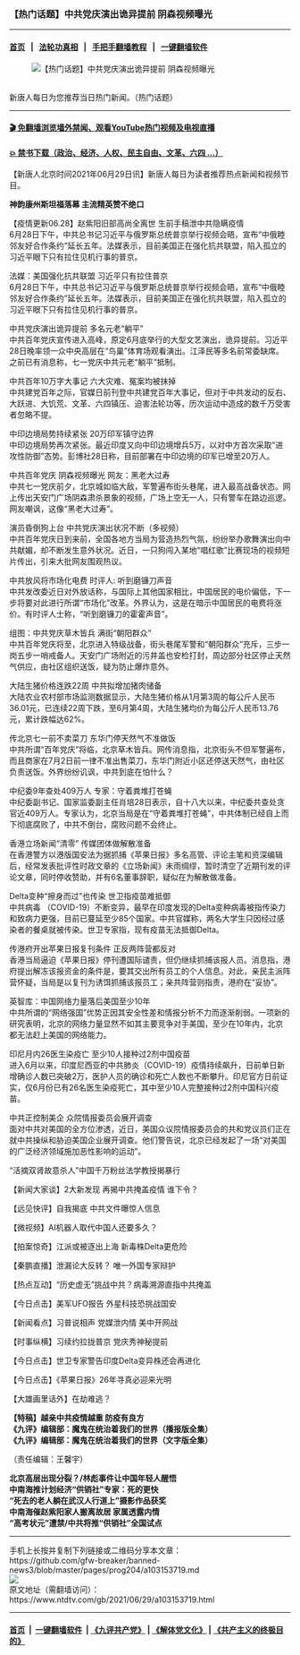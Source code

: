 ### 【热门话题】中共党庆演出诡异提前 阴森视频曝光
------------------------

#### [首页](https://github.com/gfw-breaker/banned-news3/blob/master/README.md) &nbsp;&nbsp;|&nbsp;&nbsp; [法轮功真相](https://github.com/begood0513/basic/blob/master/README.md)  &nbsp;&nbsp;|&nbsp;&nbsp; [手把手翻墙教程](https://github.com/gfw-breaker/guides/wiki)  &nbsp;&nbsp;|&nbsp;&nbsp; [一键翻墙软件](https://github.com/gfw-breaker/nogfw/blob/master/README.md)  



<div><div class="featured_image">
 <figure>
  <img alt="【热门话题】中共党庆演出诡异提前 阴森视频曝光" src="https://i.ntdtv.com/assets/uploads/2020/06/45-1-1-800x450.jpg"/>
 </figure><br/>
 <span class="caption">
  新唐人每日为您推荐当日热门新闻。（热门话题）
 </span>
</div>
</div><hr/>

#### [ 🎬  免翻墙浏览墙外禁闻、观看YouTube热门视频及电视直播](https://github.com/gfw-breaker/HelloWorld)

#### [ 💥  禁书下载（政治、经济、人权、民主自由、文革、六四 ...）](https://github.com/gfw-breaker/books/blob/master/README.md)

<div><div class="post_content" itemprop="articleBody">
 <p>
  【新唐人北京时间2021年06月29日讯】新唐人每日为读者推荐热点新闻和视频节目。
 </p>
 <p>
  <strong>
   <ok href="https://www.ntdtv.com/gb/2021/06/28/a103153043.html" rel="noopener" target="_blank">
    神韵康州斯坦福落幕 主流精英赞不绝口
   </ok>
  </strong>
 </p>
 <p>
  <ok href="https://www.ntdtv.com/gb/2021/06/25/a103150702.html" rel="noopener" target="_blank">
   【疫情更新06.28】赵紫阳旧部高尚全离世 生前手稿泄中共隐瞒疫情
  </ok>
  <br/>
  6月28日下午，中共总书记习近平与俄罗斯总统普京举行视频会晤，宣布“中俄睦邻友好合作条约”延长五年。法媒表示，目前美国正在强化抗共联盟，陷入孤立的习近平眼下只有拉住见机行事的普京。
 </p>
 <p>
  <ok href="https://www.ntdtv.com/gb/2021/06/29/a103153707.html" rel="noopener" target="_blank">
   法媒：美国强化抗共联盟 习近平只有拉住普京
  </ok>
  <br/>
  6月28日下午，中共总书记习近平与俄罗斯总统普京举行视频会晤，宣布“中俄睦邻友好合作条约”延长五年。法媒表示，目前美国正在强化抗共联盟，陷入孤立的习近平眼下只有拉住见机行事的普京。
 </p>
 <p>
  <ok href="https://www.ntdtv.com/gb/2021/06/29/a103153569.html" rel="noopener" target="_blank">
   中共党庆演出诡异提前 多名元老“躺平”
  </ok>
  <br/>
  中共百年党庆宣传进入高峰，原定6月底举行的大型文艺演出，诡异提前。习近平28日晚率领一众中央高层在“鸟巢”体育场观看演出。江泽民等多名前常委缺席。之前已有消息称，七一党庆中共元老“躺平”抵制。
 </p>
 <p>
  <ok href="https://www.ntdtv.com/gb/2021/06/29/a103153620.html" rel="noopener" target="_blank">
   中共百年10万字大事记 六大灾难、冤案均被抹掉
  </ok>
  <br/>
  中共建党百年之际，官媒日前刊登中共建党百年大事记，但对于中共发动的反右、大跃进、大饥荒、文革、六四镇压、迫害法轮功等，历次运动中造成的数千万受害者忽略不提。
 </p>
 <p>
  <ok href="https://www.ntdtv.com/gb/2021/06/29/a103153450.html" rel="noopener" target="_blank">
   中印边境局势持续紧张 20万印军镇守边界
  </ok>
  <br/>
  中印边境局势再次紧张。最近印度又向中印边境增兵5万，以对中方首次采取“进攻性防御”态势。彭博社28日称，目前部署在中印边境的印军已增至20万人。
 </p>
 <p>
  <ok href="https://www.ntdtv.com/gb/2021/06/29/a103153651.html" rel="noopener" target="_blank">
   中共百年党庆 阴森视频曝光 网友：黑老大过寿
  </ok>
  <br/>
  中共七一党庆前夕，北京城如临大敌，军警遍布街头巷尾，进入最高战备状态。网上传出天安门广场阴森肃杀景象的视频，广场上空无一人，只有警车在路边巡逻。网友嘲讽，这像“黑老大过寿”。
 </p>
 <p>
  <ok href="https://www.ntdtv.com/gb/2021/06/28/a103153235.html" rel="noopener" target="_blank">
   演员昏倒狗上台 中共党庆演出状况不断（多视频）
  </ok>
  <br/>
  中共百年党庆日到来前，全国各地方当局为营造热烈气氛，纷纷举办歌舞演出向中共献媚，却不断发生意外状况。近日，一只狗闯入某地“唱红歌”比赛现场的视频短片传出，引来大批网友围观热议。
 </p>
 <p>
  <ok href="https://www.ntdtv.com/gb/2021/06/28/a103153349.html" rel="noopener" target="_blank">
   中共放风将市场化电费 时评人: 听到磨镰刀声音
  </ok>
  <br/>
  中共发改委近日对外放话称，与国际上其他国家相比，中国居民的电价偏低，下一步将要对此进行所谓“市场化”改革。外界认为，这是在暗示中国居民的电费将涨价。有时评人士称，“听到磨镰刀的霍霍声音”。
 </p>
 <p>
  <ok href="https://www.ntdtv.com/gb/2021/06/29/a103153480.html" rel="noopener" target="_blank">
   组图：中共党庆草木皆兵 满街“朝阳群众”
  </ok>
  <br/>
  中共百年党庆将至，北京进入特级战备，街头巷尾军警和“朝阳群众”充斥，三步一岗五步一哨戒备人。天安门广场附近的污井盖也安检打封，周边部分社区停止天然气供应，由社区组织送饭，疑为防止爆炸意外。
 </p>
 <p>
  <ok href="https://www.ntdtv.com/gb/2021/06/29/a103153642.html" rel="noopener" target="_blank">
   大陆生猪价格连跌22周 中共拟增加猪肉储备
  </ok>
  <br/>
  大陆农业农村部市场监测数据显示，大陆生猪价格从1月第3周的每公斤人民币36.01元，已连续22周下跌，至6月第4周，大陆生猪均价为每公斤人民币13.76元，累计跌幅达62%。
 </p>
 <p>
  <ok href="https://www.ntdtv.com/gb/2021/06/28/a103153226.html" rel="noopener" target="_blank">
   传北京七一前不卖菜刀 东华门停天然气不准做饭
  </ok>
  <br/>
  中共所谓“百年党庆”将临，北京草木皆兵。网传消息指，北京街头不但军警遍布，而且商家在7月2日前一律不准出售菜刀，东华门附近小区还停送天然气，由社区负责送饭。外界纷纷讥讽，中共到底在怕什么？
 </p>
 <p>
  <ok href="https://www.ntdtv.com/gb/2021/06/29/a103153507.html" rel="noopener" target="_blank">
   中纪委9年查处409万人 专家：守着粪堆打苍蝇
  </ok>
  <br/>
  中纪委副书记、国家监委副主任肖培28日表示，自十八大以来，中纪委共查处贪官近409万人。专家认为，北京当局是在“守着粪堆打苍蝇”，中共体制已经自上而下彻底腐败了，中共不倒台，腐败问题不会终止。
 </p>
 <p>
  <ok href="https://www.ntdtv.com/gb/2021/06/28/a103153308.html" rel="noopener" target="_blank">
   香港立场新闻“清零” 传媒团体做解散准备
  </ok>
  <br/>
  在香港警方以港版国安法为据抓捕《苹果日报》多名高管、评论主笔和资深编辑后，经常发表批评性时政文章的《立场新闻》未雨绸缪，暂时清空了近期刊发的评论文章，同时停收赞助，并有6名董事辞职，疑似在为解散做准备。
 </p>
 <p>
  <ok href="https://www.ntdtv.com/gb/2021/06/28/a103153267.html" rel="noopener" target="_blank">
   Delta变种“擦身而过”也传染 世卫指疫苗难抵御
  </ok>
  <br/>
  <ok href="https://www.ntdtv.com/gb/中共病毒.htm">
   中共病毒
  </ok>
  （COVID-19）不断变异，最早在印度发现的Delta变种病毒被指传染力和致病力更强，目前已蔓延至少85个国家。中共官媒称，两名大学生只因经过感染者的餐桌就被传染。世卫专家指，现有疫苗无法抵御Delta。
 </p>
 <p>
  <ok href="https://www.ntdtv.com/gb/2021/06/28/a103153260.html" rel="noopener" target="_blank">
   传港府开出苹果日报复刊条件 正反两阵营都反对
  </ok>
  <br/>
  香港当局逼迫《苹果日报》停刊遭国际谴责，但仍继续抓捕该报人员。消息指，港府提出解冻该报资金的条件是，要其交出所有员工的个人信息。对此，亲民主派阵营怀疑，当局是以复刊为诱饵抓捕该报员工；亲共阵营则指责，港府在“妥协”。
 </p>
 <p>
  <ok href="https://www.ntdtv.com/gb/2021/06/28/a103153017.html" rel="noopener" target="_blank">
   英智库：中国网络力量落后美国至少10年
  </ok>
  <br/>
  中共所谓的“网络强国”优势正因其安全性差和情报分析不力而逐渐削弱。一项新的研究表明，北京的网络力量显然不如其主要竞争对手美国，至少在10年内，北京都无法赶上美国的网络能力。
 </p>
 <p>
  <ok href="https://www.ntdtv.com/gb/2021/06/28/a103153088.html" rel="noopener" target="_blank">
   印尼月内26医生染疫亡 至少10人接种过2剂中国疫苗
  </ok>
  <br/>
  进入6月以来，印度尼西亚的中共肺炎（COVID-19）疫情持续飙升，日前单日新增确诊人数已突破2万，医护人员的确诊和死亡人数也不断攀升。印尼官方日前证实，仅6月份已有26名医生染疫死亡，其中至少10人完整接种过2剂中国科兴疫苗。
 </p>
 <p>
  <ok href="https://www.ntdtv.com/gb/2021/06/28/a103153012.html" rel="noopener" target="_blank">
   中共正控制美企 众院情报委员会展开调查
  </ok>
  <br/>
  面对中共对美国的全方位渗透，近日，美国众议院情报委员会的共和党议员们正在就中共操纵和胁迫美国企业展开调查。他们警告说，北京已经发起了一场“对美国的广泛经济领域施加恶性影响的运动”。
 </p>
 <p>
  <ok href="https://www.ntdtv.com/gb/2021/06/28/a103152874.html" rel="noopener" target="_blank">
   “活摘双肾故意杀人”中国千万粉丝法学教授揭暴行
  </ok>
 </p>
 <p>
  <ok href="https://www.ntdtv.com/gb/2021/06/28/a103153033.html" rel="noopener" target="_blank">
   【新闻大家谈】2大新发现 再揭中共掩盖疫情 谁下令？
  </ok>
 </p>
 <p>
  <ok href="https://www.ntdtv.com/gb/2021/06/29/a103153421.html" rel="noopener" target="_blank">
   【远见快评】自我揭底 中共文件曝惊人信息
  </ok>
 </p>
 <p>
  <ok href="https://www.ntdtv.com/gb/2021/06/28/a103153046.html" rel="noopener" target="_blank">
   【微视频】AI机器人取代中国人还要多久？
  </ok>
 </p>
 <p>
  <ok href="https://www.ntdtv.com/gb/2021/06/28/a103153331.html" rel="noopener" target="_blank">
   【拍案惊奇】江派或被逐出上海 新毒株Delta更危险
  </ok>
 </p>
 <p>
  <ok href="https://www.ntdtv.com/gb/2021/06/28/a103153326.html" rel="noopener" target="_blank">
   【秦鹏直播】泄漏论大反转？ 唯一外国专家辩护
  </ok>
 </p>
 <p>
  <ok href="https://www.ntdtv.com/gb/2021/06/29/a103153420.html" rel="noopener" target="_blank">
   【热点互动】“历史虚无”挑战中共？病毒溯源直指中共掩盖
  </ok>
 </p>
 <p>
  <ok href="https://www.ntdtv.com/gb/2021/06/28/a103153369.html" rel="noopener" target="_blank">
   【今日点击】美军UFO报告 外星科技恐挑战国安
  </ok>
 </p>
 <p>
  <ok href="https://www.ntdtv.com/gb/2021/06/29/a103153603.html" rel="noopener" target="_blank">
   【新闻看点】习普说相声 党媒泄内情 美中开网战
  </ok>
 </p>
 <p>
  <ok href="https://www.ntdtv.com/gb/2021/06/29/a103153454.html" rel="noopener" target="_blank">
   【时事纵横】习续约拉拢普京 党庆秀神秘提前
  </ok>
 </p>
 <p>
  <ok href="https://www.ntdtv.com/gb/2021/06/28/a103153391.html" rel="noopener" target="_blank">
   【今日点击】世卫专家警告印度Delta变异株还会再进化
  </ok>
 </p>
 <p>
  <ok href="https://www.ntdtv.com/gb/2021/06/28/a103153241.html" rel="noopener" target="_blank">
   【今日点击】《苹果日报》26年寻真必迎来光明
  </ok>
 </p>
 <p>
  <ok href="https://www.ntdtv.com/gb/2021/06/28/a103153006.html" rel="noopener" target="_blank">
   【大雄画里话外】在劫难逃？
  </ok>
 </p>
 <p>
  <strong>
   <ok href="https://www.ntdtv.com/gb/2020/04/23/a102829962.html" rel="noopener" target="_blank">
    【特稿】越亲中共疫情越重 防疫有良方
   </ok>
  </strong>
  <br/>
  <strong>
   <ok href="https://www.ntdtv.com/gb/2019/02/15/a102512426.html" rel="noopener" target="_blank">
    《九评》编辑部：魔鬼在统治着我们的世界（播报版全集）
   </ok>
  </strong>
  <br/>
  <strong>
   <ok href=" https://www.ntdtv.com/gb/2018/06/08/a1378888.html" rel="noopener" target="_blank">
    《九评》编辑部：魔鬼在统治着我们的世界（文字版全集）
   </ok>
  </strong>
 </p>
 <p>
  （责任编辑：王馨宇）
 </p>
 <p>
  <strong>
   <ok href="https://www.ntdtv.com/gb/2021/06/28/a103152927.html" rel="noopener" target="_blank">
    北京高层出现分裂？/林彪事件让中国年轻人醒悟
   </ok>
  </strong>
  <br/>
  <strong>
   <ok href="https://www.ntdtv.com/gb/2021/06/27/a103152428.html" rel="noopener" target="_blank">
    中南海推计划经济“供销社”专家：死的更快
   </ok>
  </strong>
  <br/>
  <strong>
   <ok href="https://www.ntdtv.com/gb/2021/06/26/a103151926.html" rel="noopener" target="_blank">
    “死去的老人躺在武汉人行道上”摄影作品获奖
   </ok>
  </strong>
  <br/>
  <strong>
   <ok href="https://www.ntdtv.com/gb/2021/06/25/a103151019.html" rel="noopener" target="_blank">
    中南海催赵紫阳家人搬离故居 家属透露内情
   </ok>
  </strong>
  <br/>
  <strong>
   <ok href="https://www.ntdtv.com/gb/2021/06/24/a103150164.html" rel="noopener" target="_blank">
    “高考状元”遭禁/中共将推“供销社”全国试点
   </ok>
  </strong>
 </p>
 <div class="single_ad">
 </div>
</div>
</div>
<hr/>
手机上长按并复制下列链接或二维码分享本文章：<br/>
https://github.com/gfw-breaker/banned-news3/blob/master/pages/prog204/a103153719.md <br/>
<a href='https://github.com/gfw-breaker/banned-news3/blob/master/pages/prog204/a103153719.md'><img src='https://github.com/gfw-breaker/banned-news3/blob/master/pages/prog204/a103153719.md.png'/></a> <br/>
原文地址（需翻墙访问）：https://www.ntdtv.com/gb/2021/06/29/a103153719.html


------------------------
#### [首页](https://github.com/gfw-breaker/banned-news3/blob/master/README.md) &nbsp;|&nbsp; [一键翻墙软件](https://github.com/gfw-breaker/nogfw/blob/master/README.md) &nbsp;| [《九评共产党》](https://github.com/gfw-breaker/9ping.md/blob/master/README.md#九评之一评共产党是什么) | [《解体党文化》](https://github.com/gfw-breaker/jtdwh.md/blob/master/README.md) | [《共产主义的终极目的》](https://github.com/gfw-breaker/gczydzjmd.md/blob/master/README.md)


<img src='http://gfw-breaker.win/banned-news3/pages/prog204/a103153719.md' width='0px' height='0px'/>